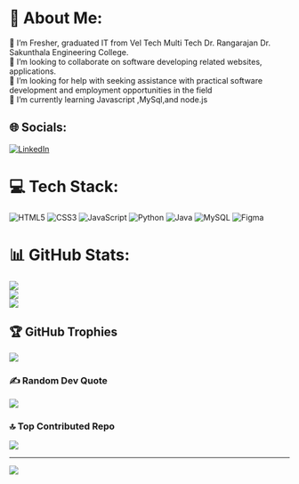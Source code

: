 # 💫 About Me:
🔭 I’m Fresher, graduated IT from Vel Tech Multi Tech Dr. Rangarajan Dr. Sakunthala Engineering College.<br>👯 I’m looking to collaborate on software developing related websites, applications.<br>🤝 I’m looking for help with seeking assistance with practical software development and employment opportunities in the field<br>🌱 I’m currently learning Javascript ,MySql,and node.js<br>


## 🌐 Socials:
[![LinkedIn](https://img.shields.io/badge/LinkedIn-%230077B5.svg?logo=linkedin&logoColor=white)](https://linkedin.com/in/www.linkedin.com/in/kaarthiik-m-880597220) 

# 💻 Tech Stack:
![HTML5](https://img.shields.io/badge/html5-%23E34F26.svg?style=for-the-badge&logo=html5&logoColor=white) ![CSS3](https://img.shields.io/badge/css3-%231572B6.svg?style=for-the-badge&logo=css3&logoColor=white) ![JavaScript](https://img.shields.io/badge/javascript-%23323330.svg?style=for-the-badge&logo=javascript&logoColor=%23F7DF1E) ![Python](https://img.shields.io/badge/python-3670A0?style=for-the-badge&logo=python&logoColor=ffdd54) ![Java](https://img.shields.io/badge/java-%23ED8B00.svg?style=for-the-badge&logo=java&logoColor=white) ![MySQL](https://img.shields.io/badge/mysql-%2300f.svg?style=for-the-badge&logo=mysql&logoColor=white) 	![Figma](https://img.shields.io/badge/figma-%23F24E1E.svg?style=for-the-badge&logo=figma&logoColor=white)
# 📊 GitHub Stats:
![](https://github-readme-stats.vercel.app/api?username=KaarthiikM&theme=radical&hide_border=true&include_all_commits=true&count_private=true)<br/>
![](https://github-readme-streak-stats.herokuapp.com/?user=KaarthiikM&theme=radical&hide_border=true)<br/>
![](https://github-readme-stats.vercel.app/api/top-langs/?username=KaarthiikM&theme=radical&hide_border=true&include_all_commits=true&count_private=true&layout=compact)

## 🏆 GitHub Trophies
![](https://github-profile-trophy.vercel.app/?username=KaarthiikM&theme=radical&no-frame=false&no-bg=true&margin-w=4)

### ✍️ Random Dev Quote
![](https://quotes-github-readme.vercel.app/api?type=horizontal&theme=radical)

### 🔝 Top Contributed Repo
![](https://github-contributor-stats.vercel.app/api?username=KaarthiikM&limit=5&theme=dark&combine_all_yearly_contributions=true)

---
[![](https://visitcount.itsvg.in/api?id=KaarthiikM&icon=0&color=0)](https://visitcount.itsvg.in)

<!-- Proudly created with GPRM ( https://gprm.itsvg.in ) -->
